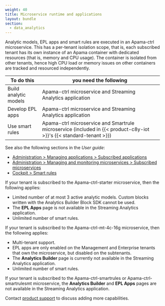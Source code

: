 ```yaml
---
weight: 40
title: Microservice runtime and applications
layout: bundle
section: 
  - data_analytics
---
```

Analytic models, EPL apps and smart rules are executed in an Apama-ctrl microservice. This has a per-tenant isolation scope, that is, each subscribed tenant has its own instance of an Apama container with dedicated resources (that is, memory and CPU usage). The container is isolated from other tenants, hence high CPU load or memory issues on other containers are tracked and resourced independently.


| To do this                  | you need the following                                      |
| --------------------------- | ----------------------------------------------------------- |
| Build analytic models       | Apama-ctrl microservice and Streaming Analytics application |
| Develop EPL apps            | Apama-ctrl microservice and Streaming Analytics application |
| Use smart rules             | Apama-ctrl microservice and Smartrule microservice (included in {{< product-c8y-iot >}}'s {{< standard-tenant >}}) |

See also the following sections in the *User guide*:
* [Administration > Managing applications > Subscribed applications](/users-guide/administration/#subscribed-applications)
* [Administration > Managing and monitoring microservices > Subscribed microservices](/users-guide/administration/#subscribed-microservices)
* [Cockpit > Smart rules](/users-guide/cockpit/#smart-rules)

If your tenant is subscribed to the Apama-ctrl-starter microservice, then the following applies:

- Limited number of at most 3 active analytic models. Custom blocks written with the Analytics Builder Block SDK cannot be used.
- The **EPL Apps** page is not available in the Streaming Analytics application.
- Unlimited number of smart rules.

If your tenant is subscribed to the Apama-ctrl-mt-4c-16g microservice, then the following applies:
- Multi-tenant support.
- EPL apps are only enabled on the Management and Enterprise tenants that own the microservice, but disabled on the subtenants.
- The **Analytics Builder** page is currently not available in the Streaming Analytics application.
- Unlimited number of smart rules.

If your tenant is subscribed to the Apama-ctrl-smartrules or Apama-ctrl-smartrulesmt microservice, the **Analytics Builder** and **EPL Apps** pages are not available in the Streaming Analytics application.

Contact [product support](/welcome/contacting-support) to discuss adding more capabilities.
